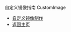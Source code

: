 <div class="sidebar_title icon-product__ucloudstack">自定义镜像指南 CustomImage</div>

* [自定义镜像制作](UCloudStack/v2.x/customimage/README.md)
* [返回主页](UCloudStack/README.md)

